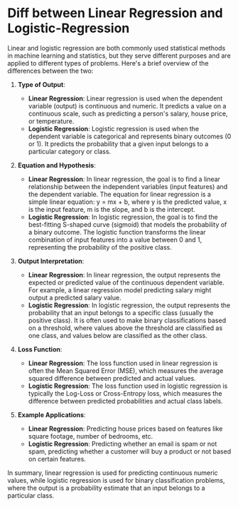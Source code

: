 # Diff between Linear Regression and Logistic-Regression

Linear and logistic regression are both commonly used statistical methods in machine learning and statistics, but they serve different purposes and are applied to different types of problems. Here's a brief overview of the differences between the two:

1. **Type of Output**:
   - **Linear Regression**: Linear regression is used when the dependent variable (output) is continuous and numeric. It predicts a value on a continuous scale, such as predicting a person's salary, house price, or temperature.
   - **Logistic Regression**: Logistic regression is used when the dependent variable is categorical and represents binary outcomes (0 or 1). It predicts the probability that a given input belongs to a particular category or class.

2. **Equation and Hypothesis**:
   - **Linear Regression**: In linear regression, the goal is to find a linear relationship between the independent variables (input features) and the dependent variable. The equation for linear regression is a simple linear equation: y = mx + b, where y is the predicted value, x is the input feature, m is the slope, and b is the intercept.
   - **Logistic Regression**: In logistic regression, the goal is to find the best-fitting S-shaped curve (sigmoid) that models the probability of a binary outcome. The logistic function transforms the linear combination of input features into a value between 0 and 1, representing the probability of the positive class.

3. **Output Interpretation**:
   - **Linear Regression**: In linear regression, the output represents the expected or predicted value of the continuous dependent variable. For example, a linear regression model predicting salary might output a predicted salary value.
   - **Logistic Regression**: In logistic regression, the output represents the probability that an input belongs to a specific class (usually the positive class). It is often used to make binary classifications based on a threshold, where values above the threshold are classified as one class, and values below are classified as the other class.

4. **Loss Function**:
   - **Linear Regression**: The loss function used in linear regression is often the Mean Squared Error (MSE), which measures the average squared difference between predicted and actual values.
   - **Logistic Regression**: The loss function used in logistic regression is typically the Log-Loss or Cross-Entropy loss, which measures the difference between predicted probabilities and actual class labels.

5. **Example Applications**:
   - **Linear Regression**: Predicting house prices based on features like square footage, number of bedrooms, etc.
   - **Logistic Regression**: Predicting whether an email is spam or not spam, predicting whether a customer will buy a product or not based on certain features.

In summary, linear regression is used for predicting continuous numeric values, while logistic regression is used for binary classification problems, where the output is a probability estimate that an input belongs to a particular class.
